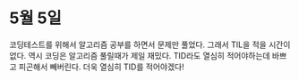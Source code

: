 # 5월 5일

코딩테스트를 위해서 알고리즘 공부를 하면서 문제만 풀었다.
그래서 TIL을 적을 시간이 없다. 역시 코딩은 알고리즘 풀릴때가 제일 재밌다.
TID라도 열심히 적어야하는데 바쁘고 피곤해서 빼버린다. 더욱 열심히
TID를 적어야겠다!